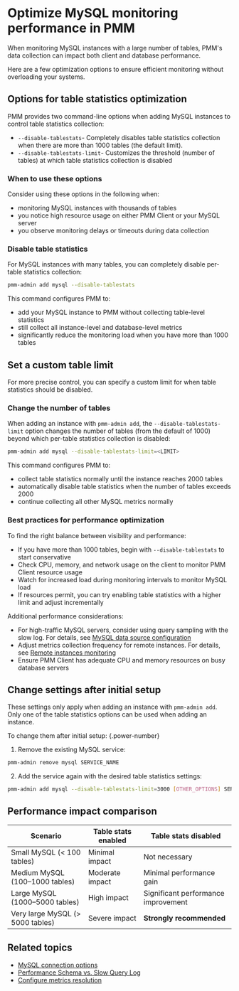 # Optimize MySQL monitoring performance in PMM

When monitoring MySQL instances with a large number of tables, PMM's data collection can impact both client and database performance. 

Here are a few optimization options to ensure efficient monitoring without overloading your systems.

## Options for table statistics optimization

PMM provides two command-line options when adding MySQL instances to control table statistics collection:

- `--disable-tablestats`- Completely disables table statistics collection when there are more than 1000 tables (the default limit).
- `--disable-tablestats-limit`- Customizes the threshold (number of tables) at which table statistics collection is disabled

### When to use these options

Consider using these options in the following when:

-  monitoring MySQL instances with thousands of tables
-  you notice high resource usage on either PMM Client or your MySQL server
-  you observe monitoring delays or timeouts during data collection

### Disable table statistics

For MySQL instances with many tables, you can completely disable per-table statistics collection:
```sh
pmm-admin add mysql --disable-tablestats
```

This command configures PMM to: 

- add your MySQL instance to PMM without collecting table-level statistics
- still collect all instance-level and database-level metrics
- significantly reduce the monitoring load when you have more than 1000 tables

##  Set a custom table limit
For more precise control, you can specify a custom limit for when table statistics should be disabled.

### Change the number of tables

When adding an instance with `pmm-admin add`, the `--disable-tablestats-limit` option changes the number of tables (from the default of 1000) beyond which per-table statistics collection is disabled:

```sh
pmm-admin add mysql --disable-tablestats-limit=<LIMIT>
```

This command configures PMM to: 

- collect table statistics normally until the instance reaches 2000 tables
- automatically disable table statistics when the number of tables exceeds 2000
- continue collecting all other MySQL metrics normally

### Best practices for performance optimization

To find the right balance between visibility and performance:

- If you have more than 1000 tables, begin with `--disable-tablestats` to start conservative
- Check CPU, memory, and network usage on the client to monitor PMM Client resource usage
- Watch for increased load during monitoring intervals to monitor MySQL load
- If resources permit, you can try enabling table statistics with a higher limit and adjust incrementally

Additional performance considerations: 

- For high-traffic MySQL servers, consider using query sampling with the slow log. For details, see [MySQL data source configuration](../mysql/mysql.md#slow-query-log-configuration)
- Adjust metrics collection frequency for remote instances. For details, see [Remote instances monitoring](../remote.md#recommended-resolution-settings)
- Ensure PMM Client has adequate CPU and memory resources on busy database servers

## Change settings after initial setup

These settings only apply when adding an instance with `pmm-admin add`. Only one of the table statistics options can be used when adding an instance.

To change them after initial setup:
{.power-number}

1. Remove the existing MySQL service:
```sh
pmm-admin remove mysql SERVICE_NAME
```
2. Add the service again with the desired table statistics settings:
```sh
pmm-admin add mysql --disable-tablestats-limit=3000 [OTHER_OPTIONS] SERVICE_NAME
```

## Performance impact comparison

| Scenario                       | Table stats enabled        | Table stats disabled                    |
|-------------------------------|----------------------------|------------------------------------------|
| Small MySQL (< 100 tables)    | Minimal impact             | Not necessary                            |
| Medium MySQL (100–1000 tables)| Moderate impact            | Minimal performance gain                 |
| Large MySQL (1000–5000 tables)| High impact                | Significant performance improvement      |
| Very large MySQL (> 5000 tables)| Severe impact            | **Strongly recommended**                 |

## Related topics

- [MySQL connection options](../mysql/mysql.md)
- [Performance Schema vs. Slow Query Log](../mysql/mysql.md#data-source-configuration)
- [Configure metrics resolution](../../../../configure-pmm/metrics_res.md)
